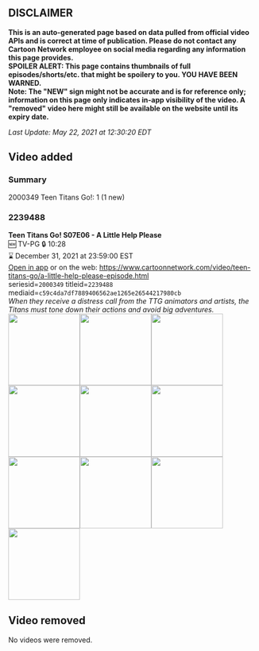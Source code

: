 ## DISCLAIMER
**This is an auto-generated page based on data pulled from official video APIs and is correct at time of publication. Please do not contact any Cartoon Network employee on social media regarding any information this page provides.**  
**SPOILER ALERT: This page contains thumbnails of full episodes/shorts/etc. that might be spoilery to you. YOU HAVE BEEN WARNED.**  
**Note: The "NEW" sign might not be accurate and is for reference only; information on this page only indicates in-app visibility of the video. A "removed" video here might still be available on the website until its expiry date.**  

_Last Update: May 22, 2021 at 12:30:20 EDT_
## Video added
### Summary
2000349 Teen Titans Go!: 1 (1 new)  
### 2239488
**Teen Titans Go! S07E06 - A Little Help Please**  
🆕 TV-PG 🔒 10:28  
⌛ December 31, 2021 at 23:59:00 EST  
[Open in app](https://cnvideo.sercomkc.org/redirector.html?type=cnapp&seriesid=2000349&titleid=2239488&mediaid=c59c4da7df7889406562ae1265e26544217980cb) or on the web: https://www.cartoonnetwork.com/video/teen-titans-go/a-little-help-please-episode.html  
seriesid=`2000349` titleid=`2239488` mediaid=`c59c4da7df7889406562ae1265e26544217980cb`  
_When they receive a distress call from the TTG animators and artists, the Titans must tone down their actions and avoid big adventures._  
<a href="https://s3.amazonaws.com/cartoonorchestrator/2239488_001_1280x720.jpg"><img src="https://s3.amazonaws.com/cartoonorchestrator/2239488_001_640x360.jpg" height="144px" /></a><a href="https://s3.amazonaws.com/cartoonorchestrator/2239488_002_1280x720.jpg"><img src="https://s3.amazonaws.com/cartoonorchestrator/2239488_002_640x360.jpg" height="144px" /></a><a href="https://s3.amazonaws.com/cartoonorchestrator/2239488_003_1280x720.jpg"><img src="https://s3.amazonaws.com/cartoonorchestrator/2239488_003_640x360.jpg" height="144px" /></a><a href="https://s3.amazonaws.com/cartoonorchestrator/2239488_004_1280x720.jpg"><img src="https://s3.amazonaws.com/cartoonorchestrator/2239488_004_640x360.jpg" height="144px" /></a><a href="https://s3.amazonaws.com/cartoonorchestrator/2239488_005_1280x720.jpg"><img src="https://s3.amazonaws.com/cartoonorchestrator/2239488_005_640x360.jpg" height="144px" /></a><a href="https://s3.amazonaws.com/cartoonorchestrator/2239488_006_1280x720.jpg"><img src="https://s3.amazonaws.com/cartoonorchestrator/2239488_006_640x360.jpg" height="144px" /></a><a href="https://s3.amazonaws.com/cartoonorchestrator/2239488_007_1280x720.jpg"><img src="https://s3.amazonaws.com/cartoonorchestrator/2239488_007_640x360.jpg" height="144px" /></a><a href="https://s3.amazonaws.com/cartoonorchestrator/2239488_008_1280x720.jpg"><img src="https://s3.amazonaws.com/cartoonorchestrator/2239488_008_640x360.jpg" height="144px" /></a><a href="https://s3.amazonaws.com/cartoonorchestrator/2239488_009_1280x720.jpg"><img src="https://s3.amazonaws.com/cartoonorchestrator/2239488_009_640x360.jpg" height="144px" /></a><a href="https://s3.amazonaws.com/cartoonorchestrator/2239488_010_1280x720.jpg"><img src="https://s3.amazonaws.com/cartoonorchestrator/2239488_010_640x360.jpg" height="144px" /></a>
## Video removed
No videos were removed.  
